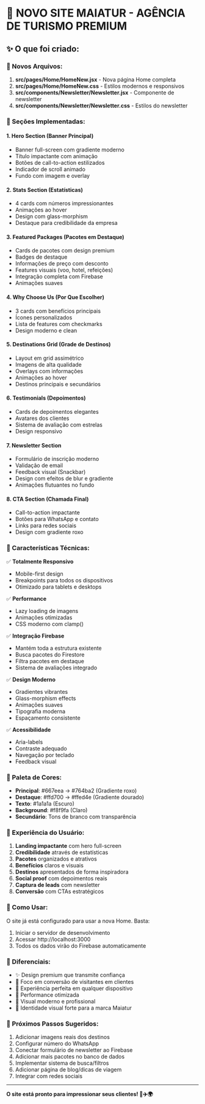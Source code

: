 # 🌟 NOVO SITE MAIATUR - AGÊNCIA DE TURISMO PREMIUM

## ✨ O que foi criado:

### 📄 Novos Arquivos:
1. **src/pages/Home/HomeNew.jsx** - Nova página Home completa
2. **src/pages/Home/HomeNew.css** - Estilos modernos e responsivos
3. **src/components/Newsletter/Newsletter.jsx** - Componente de newsletter
4. **src/components/Newsletter/Newsletter.css** - Estilos do newsletter

### 🎨 Seções Implementadas:

#### 1. **Hero Section (Banner Principal)**
- Banner full-screen com gradiente moderno
- Título impactante com animação
- Botões de call-to-action estilizados
- Indicador de scroll animado
- Fundo com imagem e overlay

#### 2. **Stats Section (Estatísticas)**
- 4 cards com números impressionantes
- Animações ao hover
- Design com glass-morphism
- Destaque para credibilidade da empresa

#### 3. **Featured Packages (Pacotes em Destaque)**
- Cards de pacotes com design premium
- Badges de destaque
- Informações de preço com desconto
- Features visuais (voo, hotel, refeições)
- Integração completa com Firebase
- Animações suaves

#### 4. **Why Choose Us (Por Que Escolher)**
- 3 cards com benefícios principais
- Ícones personalizados
- Lista de features com checkmarks
- Design moderno e clean

#### 5. **Destinations Grid (Grade de Destinos)**
- Layout em grid assimétrico
- Imagens de alta qualidade
- Overlays com informações
- Animações ao hover
- Destinos principais e secundários

#### 6. **Testimonials (Depoimentos)**
- Cards de depoimentos elegantes
- Avatares dos clientes
- Sistema de avaliação com estrelas
- Design responsivo

#### 7. **Newsletter Section**
- Formulário de inscrição moderno
- Validação de email
- Feedback visual (Snackbar)
- Design com efeitos de blur e gradiente
- Animações flutuantes no fundo

#### 8. **CTA Section (Chamada Final)**
- Call-to-action impactante
- Botões para WhatsApp e contato
- Links para redes sociais
- Design com gradiente roxo

### 🎯 Características Técnicas:

✅ **Totalmente Responsivo**
- Mobile-first design
- Breakpoints para todos os dispositivos
- Otimizado para tablets e desktops

✅ **Performance**
- Lazy loading de imagens
- Animações otimizadas
- CSS moderno com clamp()

✅ **Integração Firebase**
- Mantém toda a estrutura existente
- Busca pacotes do Firestore
- Filtra pacotes em destaque
- Sistema de avaliações integrado

✅ **Design Moderno**
- Gradientes vibrantes
- Glass-morphism effects
- Animações suaves
- Tipografia moderna
- Espaçamento consistente

✅ **Acessibilidade**
- Aria-labels
- Contraste adequado
- Navegação por teclado
- Feedback visual

### 🎨 Paleta de Cores:

- **Principal**: #667eea → #764ba2 (Gradiente roxo)
- **Destaque**: #ffd700 → #ffed4e (Gradiente dourado)
- **Texto**: #1a1a1a (Escuro)
- **Background**: #f8f9fa (Claro)
- **Secundário**: Tons de branco com transparência

### 📱 Experiência do Usuário:

1. **Landing impactante** com hero full-screen
2. **Credibilidade** através de estatísticas
3. **Pacotes** organizados e atrativos
4. **Benefícios** claros e visuais
5. **Destinos** apresentados de forma inspiradora
6. **Social proof** com depoimentos reais
7. **Captura de leads** com newsletter
8. **Conversão** com CTAs estratégicos

### 🔧 Como Usar:

O site já está configurado para usar a nova Home. Basta:

1. Iniciar o servidor de desenvolvimento
2. Acessar http://localhost:3000
3. Todos os dados virão do Firebase automaticamente

### 🌟 Diferenciais:

- ✨ Design premium que transmite confiança
- 🎯 Foco em conversão de visitantes em clientes
- 📱 Experiência perfeita em qualquer dispositivo
- 🚀 Performance otimizada
- 💎 Visual moderno e profissional
- 🎨 Identidade visual forte para a marca Maiatur

### 📝 Próximos Passos Sugeridos:

1. Adicionar imagens reais dos destinos
2. Configurar número do WhatsApp
3. Conectar formulário de newsletter ao Firebase
4. Adicionar mais pacotes no banco de dados
5. Implementar sistema de busca/filtros
6. Adicionar página de blog/dicas de viagem
7. Integrar com redes sociais

---

**O site está pronto para impressionar seus clientes! 🚀✈️🌍**
